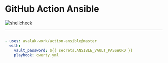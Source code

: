 # GitHub Action Ansible

[![shellcheck][workflow-image]][workflow-actions]

---

```yaml

- uses: avalak-work/action-ansible@master
  with:
    vault_password: ${{ secrets.ANSIBLE_VAULT_PASSWORD }}
    playbook: qwerty.yml
```

[workflow-image]: https://github.com/avalak-work/action-ansible/workflows/shell-shellcheck/badge.svg "Shell Shellcheck"

[workflow-actions]: https://github.com/avalak-work/action-ansible/actions?query=workflow%3Ashell-shellcheck
